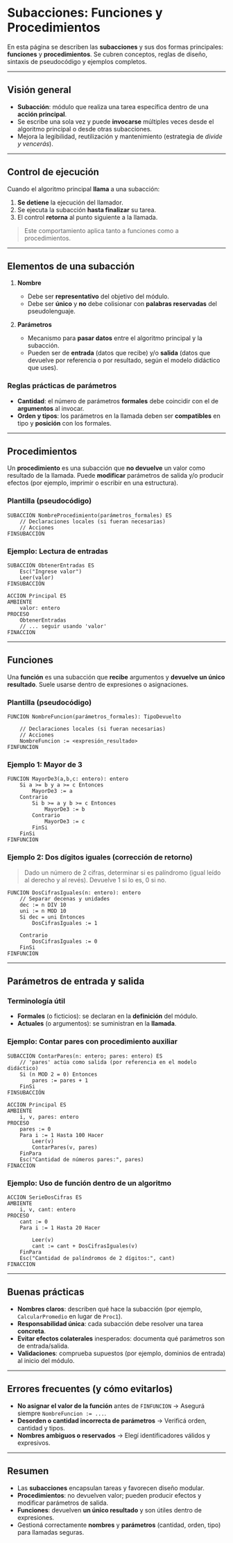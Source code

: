 # Subacciones: Funciones y Procedimientos

En esta página se describen las **subacciones** y sus dos formas principales: **funciones** y **procedimientos**. Se cubren conceptos, reglas de diseño, sintaxis de pseudocódigo y ejemplos completos.

---

## Visión general

* **Subacción**: módulo que realiza una tarea específica dentro de una **acción principal**.
* Se escribe una sola vez y puede **invocarse** múltiples veces desde el algoritmo principal o desde otras subacciones.
* Mejora la legibilidad, reutilización y mantenimiento (estrategia de *divide y vencerás*).

---

## Control de ejecución

Cuando el algoritmo principal **llama** a una subacción:

1. **Se detiene** la ejecución del llamador.
2. Se ejecuta la subacción **hasta finalizar** su tarea.
3. El control **retorna** al punto siguiente a la llamada.


> Este comportamiento aplica tanto a funciones como a procedimientos.


---

## Elementos de una subacción

1. **Nombre**

   * Debe ser **representativo** del objetivo del módulo.
   * Debe ser **único** y **no** debe colisionar con **palabras reservadas** del pseudolenguaje.

2. **Parámetros**

   * Mecanismo para **pasar datos** entre el algoritmo principal y la subacción.
   * Pueden ser de **entrada** (datos que recibe) y/o **salida** (datos que devuelve por referencia o por resultado, según el modelo didáctico que uses).

### Reglas prácticas de parámetros

* **Cantidad**: el número de parámetros **formales** debe coincidir con el de **argumentos** al invocar.
* **Orden y tipos**: los parámetros en la llamada deben ser **compatibles** en tipo y **posición** con los formales.

---

## Procedimientos

Un **procedimiento** es una subacción que **no devuelve** un valor como resultado de la llamada. Puede **modificar** parámetros de salida y/o producir efectos (por ejemplo, imprimir o escribir en una estructura).

### Plantilla (pseudocódigo)

```pseudocode
SUBACCIÓN NombreProcedimiento(parámetros_formales) ES
    // Declaraciones locales (si fueran necesarias)
    // Acciones
FINSUBACCIÓN

```

### Ejemplo: Lectura de entradas

```pseudocode
SUBACCIÓN ObtenerEntradas ES
    Esc("Ingrese valor")
    Leer(valor)
FINSUBACCIÓN

ACCION Principal ES
AMBIENTE
    valor: entero
PROCESO
    ObtenerEntradas
    // ... seguir usando 'valor'
FINACCION
```

---

## Funciones

Una **función** es una subacción que **recibe** argumentos y **devuelve un único resultado**. Suele usarse dentro de expresiones o asignaciones.

### Plantilla (pseudocódigo)

```pseudocode
FUNCION NombreFuncion(parámetros_formales): TipoDevuelto

    // Declaraciones locales (si fueran necesarias)
    // Acciones
    NombreFuncion := <expresión_resultado>
FINFUNCION
```

### Ejemplo 1: Mayor de 3

```pseudocode
FUNCION MayorDe3(a,b,c: entero): entero
    Si a >= b y a >= c Entonces
        MayorDe3 := a
    Contrario
        Si b >= a y b >= c Entonces
            MayorDe3 := b
        Contrario
            MayorDe3 := c
        FinSi
    FinSi
FINFUNCION
```

### Ejemplo 2: Dos dígitos iguales (corrección de retorno)

> Dado un número de 2 cifras, determinar si es palíndromo (igual leído al derecho y al revés). Devuelve 1 si lo es, 0 si no.

```pseudocode
FUNCION DosCifrasIguales(n: entero): entero
    // Separar decenas y unidades
    dec := n DIV 10
    uni := n MOD 10
    Si dec = uni Entonces
        DosCifrasIguales := 1

    Contrario
        DosCifrasIguales := 0
    FinSi
FINFUNCION
```


---

## Parámetros de entrada y salida

### Terminología útil

* **Formales** (o ficticios): se declaran en la **definición** del módulo.
* **Actuales** (o argumentos): se suministran en la **llamada**.

### Ejemplo: Contar pares con procedimiento auxiliar

```pseudocode
SUBACCIÓN ContarPares(n: entero; pares: entero) ES
    // 'pares' actúa como salida (por referencia en el modelo didáctico)
    Si (n MOD 2 = 0) Entonces
        pares := pares + 1
    FinSi
FINSUBACCIÓN

ACCION Principal ES
AMBIENTE
    i, v, pares: entero
PROCESO
    pares := 0
    Para i := 1 Hasta 100 Hacer
        Leer(v)
        ContarPares(v, pares)
    FinPara
    Esc("Cantidad de números pares:", pares)
FINACCION
```

### Ejemplo: Uso de función dentro de un algoritmo

```pseudocode
ACCION SerieDosCifras ES
AMBIENTE
    i, v, cant: entero
PROCESO
    cant := 0
    Para i := 1 Hasta 20 Hacer

        Leer(v)
        cant := cant + DosCifrasIguales(v)
    FinPara
    Esc("Cantidad de palíndromos de 2 dígitos:", cant)
FINACCION
```

---

## Buenas prácticas

* **Nombres claros**: describen qué hace la subacción (por ejemplo, `CalcularPromedio` en lugar de `Proc1`).
* **Responsabilidad única**: cada subacción debe resolver una tarea **concreta**.
* **Evitar efectos colaterales** inesperados: documenta qué parámetros son de entrada/salida.
* **Validaciones**: comprueba supuestos (por ejemplo, dominios de entrada) al inicio del módulo.

---

## Errores frecuentes (y cómo evitarlos)

* **No asignar el valor de la función** antes de `FINFUNCION` → Asegurá siempre `NombreFuncion := ...`.
* **Desorden o cantidad incorrecta de parámetros** → Verificá orden, cantidad y tipos.
* **Nombres ambiguos o reservados** → Elegí identificadores válidos y expresivos.

---

## Resumen

* Las **subacciones** encapsulan tareas y favorecen diseño modular.
* **Procedimientos**: no devuelven valor; pueden producir efectos y modificar parámetros de salida.
* **Funciones**: devuelven **un único resultado** y son útiles dentro de expresiones.
* Gestioná correctamente **nombres** y **parámetros** (cantidad, orden, tipo) para llamadas seguras.

